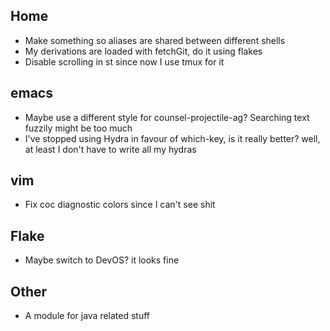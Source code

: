## Home
* Make something so aliases are shared between different shells
* My derivations are loaded with fetchGit, do it using flakes
* Disable scrolling in st since now I use tmux for it

## emacs
* Maybe use a different style for counsel-projectile-ag? Searching text fuzzily might be too much
* I've stopped using Hydra in favour of which-key, is it really better? well, at least I don't have to write all my hydras

## vim
* Fix coc diagnostic colors since I can't see shit

## Flake
* Maybe switch to DevOS? it looks fine

## Other
* A module for java related stuff
